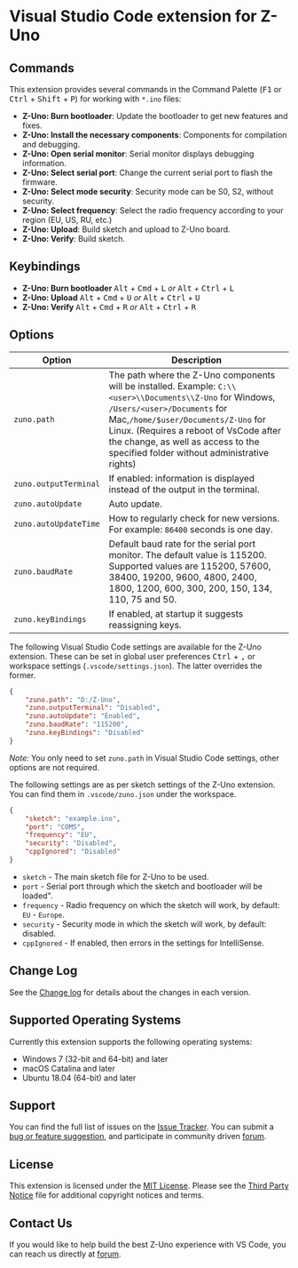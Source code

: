 # Visual Studio Code extension for Z-Uno

## Commands
This extension provides several commands in the Command Palette (<kbd>F1</kbd> or <kbd>Ctrl</kbd> + <kbd>Shift</kbd> + <kbd>P</kbd>) for working with `*.ino` files:

- **Z-Uno: Burn bootloader**: Update the bootloader to get new features and fixes.
- **Z-Uno: Install the necessary components**: Components for compilation and debugging.
- **Z-Uno: Open serial monitor**: Serial monitor displays debugging information.
- **Z-Uno: Select serial port**: Change the current serial port to flash the firmware.
- **Z-Uno: Select mode security**: Security mode can be S0, S2, without security.
- **Z-Uno: Select frequency**: Select the radio frequency according to your region (EU, US, RU, etc.)
- **Z-Uno: Upload**: Build sketch and upload to Z-Uno board.
- **Z-Uno: Verify**: Build sketch.

## Keybindings
- **Z-Uno: Burn bootloader** <kbd>Alt</kbd> + <kbd>Cmd</kbd> + <kbd>L</kbd> *or* <kbd>Alt</kbd> + <kbd>Ctrl</kbd> + <kbd>L</kbd>
- **Z-Uno: Upload** <kbd>Alt</kbd> + <kbd>Cmd</kbd> + <kbd>U</kbd> *or* <kbd>Alt</kbd> + <kbd>Ctrl</kbd> + <kbd>U</kbd>
- **Z-Uno: Verify** <kbd>Alt</kbd> + <kbd>Cmd</kbd> + <kbd>R</kbd> *or* <kbd>Alt</kbd> + <kbd>Ctrl</kbd> + <kbd>R</kbd>

## Options
| Option | Description |
| --- | --- |
| `zuno.path`  | The path where the Z-Uno components will be installed. Example: `C:\\<user>\\Documents\\Z-Uno` for Windows, `/Users/<user>/Documents` for Mac,`/home/$user/Documents/Z-Uno` for Linux. (Requires a reboot of VsCode after the change, as well as access to the specified folder without administrative rights) |
| `zuno.outputTerminal` |If enabled: information is displayed instead of the output in the terminal. |
| `zuno.autoUpdate` | Auto update. |
| `zuno.autoUpdateTime` |How to regularly check for new versions. For example: `86400` seconds is one day. |
| `zuno.baudRate` | Default baud rate for the serial port monitor. The default value is 115200. Supported values are 115200, 57600, 38400, 19200, 9600, 4800, 2400, 1800, 1200, 600, 300, 200, 150, 134, 110, 75 and 50. | 
| `zuno.keyBindings` | If enabled, at startup it suggests reassigning keys. |

The following Visual Studio Code settings are available for the Z-Uno extension. These can be set in global user preferences <kbd>Ctrl</kbd> + <kbd>,</kbd> or workspace settings (`.vscode/settings.json`). The latter overrides the former.

```json
{
    "zuno.path": "D:/Z-Uno",
    "zuno.outputTerminal": "Disabled",
    "zuno.autoUpdate": "Enabled",
    "zuno.baudRate": "115200", 
    "zuno.keyBindings": "Disabled"
}
```
*Note:* You only need to set `zuno.path` in Visual Studio Code settings, other options are not required.

The following settings are as per sketch settings of the Z-Uno extension. You can find them in
`.vscode/zuno.json` under the workspace.

```json
{
    "sketch": "example.ino",
    "port": "COM5",
    "frequency": "EU",
    "security": "Disabled",
    "cppIgnored": "Disabled"
}
```
- `sketch` - The main sketch file for Z-Uno to be used.
- `port` - Serial port through which the sketch and bootloader will be loaded".
- `frequency` - Radio frequency on which the sketch will work, by default: `EU` - `Europe`.
- `security` - Security mode in which the sketch will work, by default: disabled.
- `cppIgnored` - If enabled, then errors in the settings for IntelliSense.

## Change Log
See the [Change log](https://github.com/Z-Wave-Me/Z-Uno-VSCode-Plugin/blob/main/CHANGELOG.md) for details about the changes in each version.

## Supported Operating Systems
Currently this extension supports the following operating systems:

- Windows 7 (32-bit and 64-bit) and later
- macOS Catalina and later
- Ubuntu 18.04 (64-bit) and later

## Support
You can find the full list of issues on the [Issue Tracker](https://github.com/Z-Wave-Me/Z-Uno-VSCode-Plugin/issues). You can submit a [bug or feature suggestion](https://github.com/Z-Wave-Me/Z-Uno-VSCode-Plugin/issues/new), and participate in community driven [forum](https://forum.z-wave.me/index.php).

## License
This extension is licensed under the [MIT License](https://github.com/Z-Wave-Me/Z-Uno-VSCode-Plugin/blob/main/LICENSE.txt). Please see the [Third Party Notice](https://github.com/Z-Wave-Me/Z-Uno-VSCode-Plugin/blob/main/ThirdPartyNotices.txt) file for additional copyright notices and terms.

## Contact Us
If you would like to help build the best Z-Uno experience with VS Code, you can reach us directly at [forum](https://forum.z-wave.me/index.php).